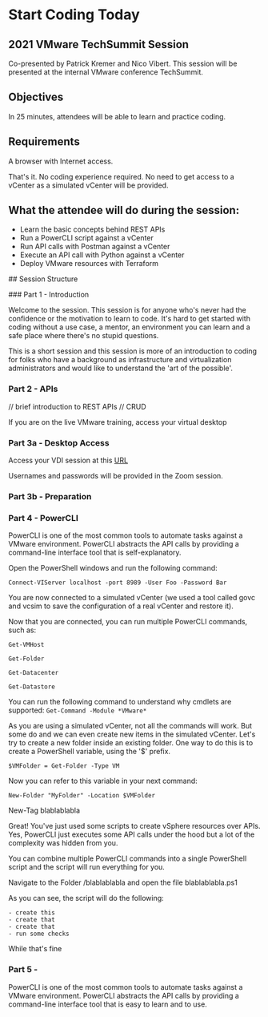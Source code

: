 # Start Coding Today 

## 2021 VMware TechSummit Session
Co-presented by Patrick Kremer and Nico Vibert.
This session will be presented at the internal VMware conference TechSummit.

## Objectives

In 25 minutes, attendees will be able to learn and practice coding.

## Requirements

A browser with Internet access.

That's it. No coding experience required. No need to get access to a vCenter as a simulated vCenter will be provided.

## What the attendee will do during the session:

* Learn the basic concepts behind REST APIs
* Run a PowerCLI script against a vCenter
* Run API calls with Postman against a vCenter
* Execute an API call with Python against a vCenter
* Deploy VMware resources with Terraform

## Session Structure

### Part 1 - Introduction

Welcome to the session. This session is for anyone who's never had the confidence or the motivation to learn to code. 
It's hard to get started with coding without a use case, a mentor, an environment you can learn and a safe place where there's no stupid questions.

This is a short session and this session is more of an introduction to coding for folks who have a background as infrastructure and virtualization administrators and would like to understand the 'art of the possible'. 

### Part 2 - APIs

// brief introduction to REST APIs
// CRUD

If you are on the live VMware training, access your virtual desktop
### Part 3a - Desktop Access

Access your VDI session at this [URL](https://desktop.vmc.ninja)

Usernames and passwords will be provided in the Zoom session.

### Part 3b - Preparation

### Part 4 - PowerCLI

PowerCLI is one of the most common tools to automate tasks against a VMware environment. PowerCLI abstracts the API calls by providing a command-line interface tool that is self-explanatory.

Open the PowerShell windows and run the following command:

    Connect-VIServer localhost -port 8989 -User Foo -Password Bar
    
You are now connected to a simulated vCenter (we used a tool called govc and vcsim to save the configuration of a real vCenter and restore it).

Now that you are connected, you can run multiple PowerCLI commands, such as:

    Get-VMHost

    Get-Folder

    Get-Datacenter

    Get-Datastore


You can run the following command to understand why cmdlets are supported:
`
Get-Command -Module *VMware*
`

As you are using a simulated vCenter, not all the commands will work. 
But some do and we can even create new items in the simulated vCenter. Let's try to create a new folder inside an existing folder. One way to do this is to create a PowerShell variable, using the '$' prefix.

    $VMFolder = Get-Folder -Type VM

Now you can refer to this variable in your next command:

    New-Folder "MyFolder" -Location $VMFolder

New-Tag blablablabla

Great! You've just used some scripts to create vSphere resources over APIs. Yes, PowerCLI just executes some API calls under the hood but a lot of the complexity was hidden from you.

You can combine multiple PowerCLI commands into a single PowerShell script and the script will run everything for you. 

Navigate to the Folder /blablablabla and open the file blablablabla.ps1

As you can see, the script will do the following:

    - create this
    - create that
    - create that
    - run some checks

While that's fine

### Part 5 - 

PowerCLI is one of the most common tools to automate tasks against a VMware environment. PowerCLI abstracts the API calls by providing a command-line interface tool that is easy to learn and to use.